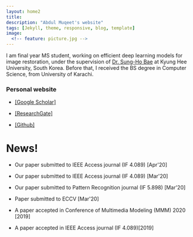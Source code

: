 ```yaml
---
layout: home2
title: 
description: "Abdul Muqeet's website"
tags: [Jekyll, theme, responsive, blog, template]
image:
  <!-- feature: picture.jpg -->
---
```

<p>I am final year MS student, working on efficient deep learning models for image restoration, under the supervision of <a href="https://scholar.google.com/citations?user=EULut5oAAAAJ">Dr. Sung-Ho Bae</a> at Kyung Hee University, South Korea. Before that, I received the BS degree in Computer Science, from University of Karachi. </p>
  

  
<h3>Personal website</h3>
<ul>
  <li><p><a href="https://scholar.google.com/citations?user=-BBpuKMAAAAJ">[Google Scholar]</a></p></li>
  <li><p><a href="https://www.researchgate.net/profile/Abdul_Muqeet10">[ResearchGate]</a></p></li>
  <li><p><a href="https://github.com/AbdulMoqeet">[Github]</a></p></li>
</ul>

# News!

* Our paper submitted to IEEE Access journal (IF 4.089) [Apr'20]

* Our paper submitted to IEEE Access journal (IF 4.089) [Mar'20]

* Our paper submitted to Pattern Recognition journal (IF 5.898) [Mar'20]

* Paper submitted to ECCV [Mar'20]

* A paper accepted in Conference of Multimedia Modeling (MMM) 2020 [2019]

* A paper accepted in IEEE Access journal (IF 4.089)[2019]

